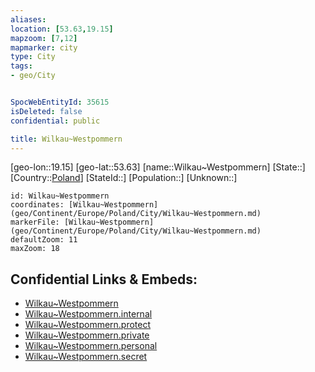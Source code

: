 ```yaml
---
aliases: 
location: [53.63,19.15]
mapzoom: [7,12] 
mapmarker: city 
type: City
tags:
- geo/City


SpocWebEntityId: 35615
isDeleted: false
confidential: public

title: Wilkau~Westpommern
---
```

[geo-lon::19.15]
[geo-lat::53.63]
[name::Wilkau~Westpommern]
[State::]
[Country::[Poland](geo/Continent/Europe/Poland.md)]
[StateId::]
[Population::]
[Unknown::]


```leaflet
id: Wilkau~Westpommern
coordinates: [Wilkau~Westpommern](geo/Continent/Europe/Poland/City/Wilkau~Westpommern.md)
markerFile: [Wilkau~Westpommern](geo/Continent/Europe/Poland/City/Wilkau~Westpommern.md)
defaultZoom: 11 
maxZoom: 18
```


## Confidential Links & Embeds: 
- [Wilkau~Westpommern](../../../../../../_public/geo/Continent/Europe/Poland/City/Wilkau~Westpommern.md) 
- [Wilkau~Westpommern.internal](../../../../../../_internal/geo/Continent/Europe/Poland/City/Wilkau~Westpommern.internal.md) 
- [Wilkau~Westpommern.protect](../../../../../../_protect/geo/Continent/Europe/Poland/City/Wilkau~Westpommern.protect.md) 
- [Wilkau~Westpommern.private](../../../../../../_private/geo/Continent/Europe/Poland/City/Wilkau~Westpommern.private.md) 
- [Wilkau~Westpommern.personal](../../../../../../_personal/geo/Continent/Europe/Poland/City/Wilkau~Westpommern.personal.md) 
- [Wilkau~Westpommern.secret](../../../../../../_secret/geo/Continent/Europe/Poland/City/Wilkau~Westpommern.secret.md) 
